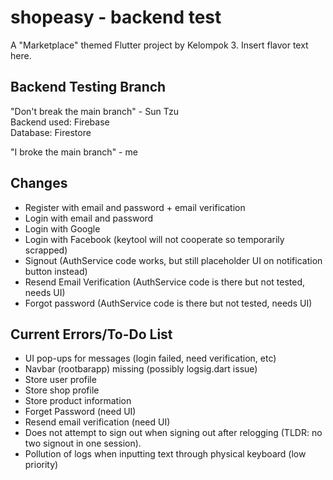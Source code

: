 # shopeasy - backend test

A "Marketplace" themed Flutter project by Kelompok 3. Insert flavor text here.

## Backend Testing Branch

"Don't break the main branch" - Sun Tzu  
Backend used: Firebase  
Database: Firestore  
  
"I broke the main branch" - me  

## Changes
- Register with email and password + email verification
- Login with email and password
- Login with Google
- Login with Facebook (keytool will not cooperate so temporarily scrapped)
- Signout (AuthService code works, but still placeholder UI on notification button instead)
- Resend Email Verification (AuthService code is there but not tested, needs UI)
- Forgot password (AuthService code is there but not tested, needs UI)

## Current Errors/To-Do List
- UI pop-ups for messages (login failed, need verification, etc) 
- Navbar (rootbarapp) missing (possibly logsig.dart issue)
- Store user profile
- Store shop profile
- Store product information
- Forget Password (need UI)
- Resend email verification (need UI)
- Does not attempt to sign out when signing out after relogging (TLDR: no two signout in one session).
- Pollution of logs when inputting text through physical keyboard (low priority)